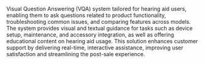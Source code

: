 Visual Question Answering (VQA) system tailored for hearing aid users, enabling them to ask questions related to product functionality, troubleshooting common issues, and comparing features across models. The system provides visual and textual guidance for tasks such as device setup, maintenance, and accessory integration, as well as offering educational content on hearing aid usage. This solution enhances customer support by delivering real-time, interactive assistance, improving user satisfaction and streamlining the post-sale experience.

